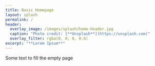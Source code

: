 ```yaml
---
title: Basic Homepage
layout: splash
permalink: /
header:
  overlay_image: /images/splash/home-header.jpg
  caption: "Photo credit: [**Unsplash**](https://unsplash.com)"
  overlay_filter: rgba(0, 0, 0, 0.6)
excerpt: "**Lorem Ipsum**"
---
```


Some text to fill the empty page